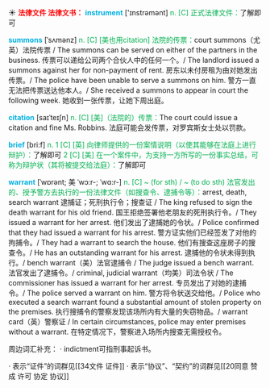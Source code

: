 ☀ <font color="red">**法律文件 法律文书：**</font>
<font color="sky blue">**instrument**</font> ['ɪnstrəmənt] 
<font color="#00b050">n. [C] 正式法律文件：</font>了解即可
            
<font color="sky blue">**summons**</font> [ˈsʌmənz]
<font color="#00b050">n. [C] [美也用citation] 法院的传票：</font>court summons（尤英）法院传票 / The summons can be served on either of the partners in the business. 传票可以递给公司两个合伙人中的任何一个。/ The landlord issued a summons against her for non-payment of rent. 房东以未付房租为由对她发出传票。/ The police have been unable to serve a summons on him. 警方一直无法把传票送达他本人。/ She received a summons to appear in court the following week. 她收到一张传票，让她下周出庭。          

<font color="sky blue">**citation**</font> [saɪˈteɪʃn]
<font color="#00b050">n. [C] [美]（法院的）传票：</font>The court could issue a citation and fine Ms. Robbins. 法庭可能会发传票，对罗宾斯女士处以罚款。

<font color="sky blue">**brief**</font> [bri:f] 
<font color="#00b050">n. 1 [C] [英] 向律师提供的一份案情说明（以使其能够在法庭上进行辩护）：</font>了解即可 <font color="#00b050">2 [C] [美] 在一个案件中，为支持一方所写的一份事实总结，可称为辩护状（其将被提交给法庭）：</font>了解即可
           
<font color="sky blue">**warrant**</font> [ˈwɒrənt; 美 ˈwɔ:r-; ˈwɑ:r-]
<font color="#00b050">n. [C] ~ (for sth) / ~ (to do sth) 法官发出的、授予警方去执行的一份法律文件（如搜查令、逮捕令等）：</font>arrest, death, search warrant 逮捕证；死刑执行令；搜查证 / The king refused to sign the death warrant for his old friend. 国王拒绝签署他老朋友的死刑执行令。/ They issued a warrant for her arrest. 他们发出了逮捕她的令状。/ Police confirmed that they had issued a warrant for his arrest. 警方证实他们已经签发了对他的拘捕令。/ They had a warrant to search the house. 他们有搜查这座房子的搜查令。/ He has an outstanding warrant for his arrest. 逮捕他的令状未得到执行。/ bench warrant（美）法官逮捕令 / The judge issued a bench warrant. 法官发出了逮捕令。/ criminal, judicial warrant（均美）司法令状 / The commissioner has issued a warrant for her arrest. 专员发出了对她的逮捕令。/ The police served a warrant on him. 警方将令状送交给他。/ Police who executed a search warrant found a substantial amount of stolen property on the premises. 执行搜捕令的警察发现该场所内有大量的失窃物品。/ warrant card（英）警察证 / In certain circumstances, police may enter premises without a warrant. 在特定情况下，警察进入场所内搜查无需授权令。

周边词汇补充：
· indictment可指刑事起诉书。
           
· 表示“证件”的词群见[[34文件 证件]]
· 表示“协议”、“契约”的词群见[[20同意 赞成 许可 协定 协议]]
